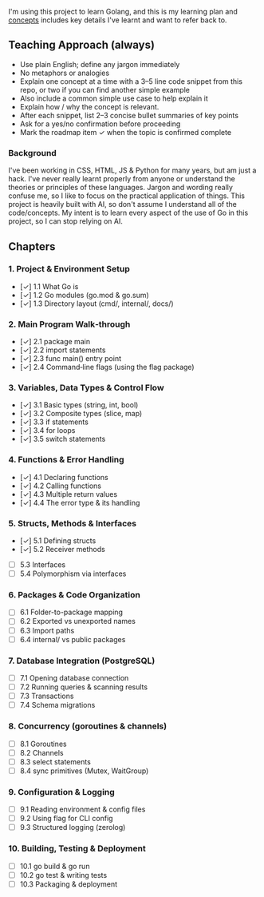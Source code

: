 I'm using this project to learn Golang, and this is my learning plan and [concepts](./concepts.md) includes key details I've learnt and want to refer back to.

## Teaching Approach (always)

- Use plain English; define any jargon immediately
- No metaphors or analogies
- Explain one concept at a time with a 3–5 line code snippet from this repo, or two if you can find another simple example
- Also include a common simple use case to help explain it
- Explain how / why the concept is relevant.
- After each snippet, list 2–3 concise bullet summaries of key points
- Ask for a yes/no confirmation before proceeding
- Mark the roadmap item ✓ when the topic is confirmed complete

### Background

I've been working in CSS, HTML, JS & Python for many years, but am just a hack. I've never really learnt properly from anyone or understand the theories or principles of these languages. Jargon and wording really confuse me, so I like to focus on the practical application of things. This project is heavily built with AI, so don't assume I understand all of the code/concepts. My intent is to learn every aspect of the use of Go in this project, so I can stop relying on AI.

## Chapters

### 1. Project & Environment Setup

- [✓] 1.1 What Go is
- [✓] 1.2 Go modules (go.mod & go.sum)
- [✓] 1.3 Directory layout (cmd/, internal/, docs/)

### 2. Main Program Walk‑through

- [✓] 2.1 package main
- [✓] 2.2 import statements
- [✓] 2.3 func main() entry point
- [✓] 2.4 Command‑line flags (using the flag package)

### 3. Variables, Data Types & Control Flow

- [✓] 3.1 Basic types (string, int, bool)
- [✓] 3.2 Composite types (slice, map)
- [✓] 3.3 if statements
- [✓] 3.4 for loops
- [✓] 3.5 switch statements

### 4. Functions & Error Handling

- [✓] 4.1 Declaring functions
- [✓] 4.2 Calling functions
- [✓] 4.3 Multiple return values
- [✓] 4.4 The error type & its handling

### 5. Structs, Methods & Interfaces

- [✓] 5.1 Defining structs
- [✓] 5.2 Receiver methods
- [ ] 5.3 Interfaces
- [ ] 5.4 Polymorphism via interfaces

### 6. Packages & Code Organization

- [ ] 6.1 Folder-to-package mapping
- [ ] 6.2 Exported vs unexported names
- [ ] 6.3 Import paths
- [ ] 6.4 internal/ vs public packages

### 7. Database Integration (PostgreSQL)

- [ ] 7.1 Opening database connection
- [ ] 7.2 Running queries & scanning results
- [ ] 7.3 Transactions
- [ ] 7.4 Schema migrations

### 8. Concurrency (goroutines & channels)

- [ ] 8.1 Goroutines
- [ ] 8.2 Channels
- [ ] 8.3 select statements
- [ ] 8.4 sync primitives (Mutex, WaitGroup)

### 9. Configuration & Logging

- [ ] 9.1 Reading environment & config files
- [ ] 9.2 Using flag for CLI config
- [ ] 9.3 Structured logging (zerolog)

### 10. Building, Testing & Deployment

- [ ] 10.1 go build & go run
- [ ] 10.2 go test & writing tests
- [ ] 10.3 Packaging & deployment
